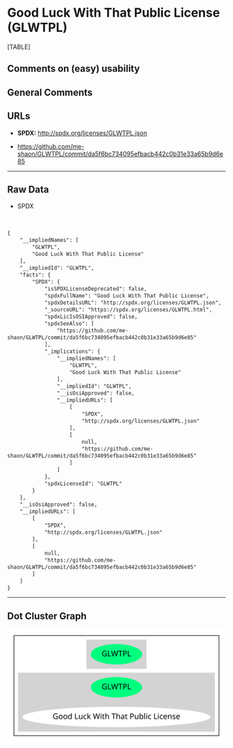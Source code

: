 Good Luck With That Public License (GLWTPL)
===========================================

[TABLE]

Comments on (easy) usability
----------------------------

General Comments
----------------

URLs
----

-   **SPDX:** http://spdx.org/licenses/GLWTPL.json

-   https://github.com/me-shaon/GLWTPL/commit/da5f6bc734095efbacb442c0b31e33a65b9d6e85

------------------------------------------------------------------------

Raw Data
--------

-   SPDX

&nbsp;

    {
        "__impliedNames": [
            "GLWTPL",
            "Good Luck With That Public License"
        ],
        "__impliedId": "GLWTPL",
        "facts": {
            "SPDX": {
                "isSPDXLicenseDeprecated": false,
                "spdxFullName": "Good Luck With That Public License",
                "spdxDetailsURL": "http://spdx.org/licenses/GLWTPL.json",
                "_sourceURL": "https://spdx.org/licenses/GLWTPL.html",
                "spdxLicIsOSIApproved": false,
                "spdxSeeAlso": [
                    "https://github.com/me-shaon/GLWTPL/commit/da5f6bc734095efbacb442c0b31e33a65b9d6e85"
                ],
                "_implications": {
                    "__impliedNames": [
                        "GLWTPL",
                        "Good Luck With That Public License"
                    ],
                    "__impliedId": "GLWTPL",
                    "__isOsiApproved": false,
                    "__impliedURLs": [
                        [
                            "SPDX",
                            "http://spdx.org/licenses/GLWTPL.json"
                        ],
                        [
                            null,
                            "https://github.com/me-shaon/GLWTPL/commit/da5f6bc734095efbacb442c0b31e33a65b9d6e85"
                        ]
                    ]
                },
                "spdxLicenseId": "GLWTPL"
            }
        },
        "__isOsiApproved": false,
        "__impliedURLs": [
            [
                "SPDX",
                "http://spdx.org/licenses/GLWTPL.json"
            ],
            [
                null,
                "https://github.com/me-shaon/GLWTPL/commit/da5f6bc734095efbacb442c0b31e33a65b9d6e85"
            ]
        ]
    }

------------------------------------------------------------------------

Dot Cluster Graph
-----------------

![](../dot/GLWTPL.svg "dot")